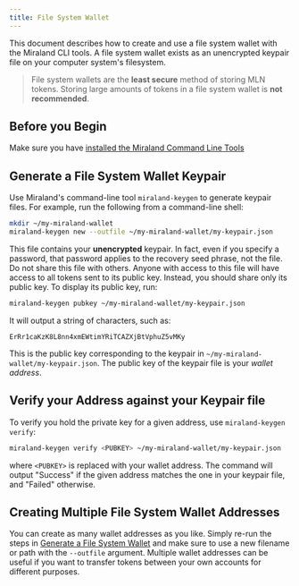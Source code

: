```yaml
---
title: File System Wallet
---
```


This document describes how to create and use a file system wallet with the
Miraland CLI tools. A file system wallet exists as an unencrypted keypair file
on your computer system's filesystem.

> File system wallets are the **least secure** method of storing MLN tokens. Storing large amounts of tokens in a file system wallet is **not recommended**.

## Before you Begin

Make sure you have
[installed the Miraland Command Line Tools](../cli/install-miraland-cli-tools.md)

## Generate a File System Wallet Keypair

Use Miraland's command-line tool `miraland-keygen` to generate keypair files. For
example, run the following from a command-line shell:

```bash
mkdir ~/my-miraland-wallet
miraland-keygen new --outfile ~/my-miraland-wallet/my-keypair.json
```

This file contains your **unencrypted** keypair. In fact, even if you specify
a password, that password applies to the recovery seed phrase, not the file. Do
not share this file with others. Anyone with access to this file will have access
to all tokens sent to its public key. Instead, you should share only its public
key. To display its public key, run:

```bash
miraland-keygen pubkey ~/my-miraland-wallet/my-keypair.json
```

It will output a string of characters, such as:

```text
ErRr1caKzK8L8nn4xmEWtimYRiTCAZXjBtVphuZ5vMKy
```

This is the public key corresponding to the keypair in
`~/my-miraland-wallet/my-keypair.json`. The public key of the keypair file is
your _wallet address_.

## Verify your Address against your Keypair file

To verify you hold the private key for a given address, use
`miraland-keygen verify`:

```bash
miraland-keygen verify <PUBKEY> ~/my-miraland-wallet/my-keypair.json
```

where `<PUBKEY>` is replaced with your wallet address.
The command will output "Success" if the given address matches the
one in your keypair file, and "Failed" otherwise.

## Creating Multiple File System Wallet Addresses

You can create as many wallet addresses as you like. Simply re-run the
steps in [Generate a File System Wallet](#generate-a-file-system-wallet-keypair)
and make sure to use a new filename or path with the `--outfile` argument.
Multiple wallet addresses can be useful if you want to transfer tokens between
your own accounts for different purposes.
